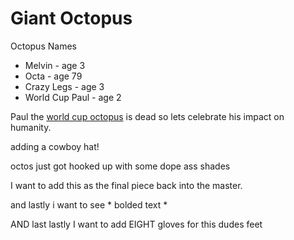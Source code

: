 # Giant Octopus
 Octopus Names
 * Melvin - age 3
 * Octa - age 79
 * Crazy Legs - age 3
 * World Cup Paul - age 2

 Paul the [world cup octopus](https://www.youtube.com/watch?v=3ESGpRUMj9E) is dead so lets celebrate his impact on humanity.

adding a cowboy hat!

octos just got hooked up with some dope ass shades

I want to add this as the final piece back into the master.

and lastly i want to see * bolded text *

AND last lastly I want to add EIGHT gloves for this dudes feet